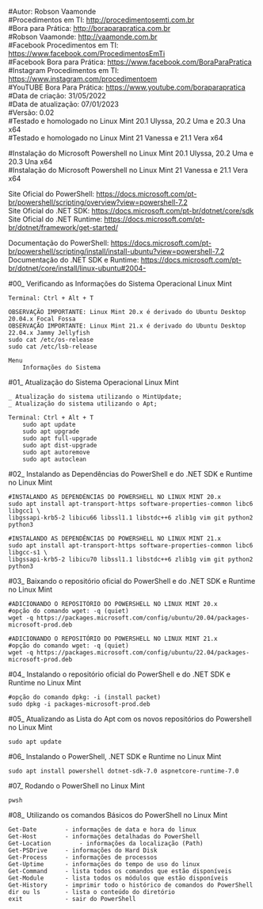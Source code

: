 #Autor: Robson Vaamonde<br>
#Procedimentos em TI: http://procedimentosemti.com.br<br>
#Bora para Prática: http://boraparapratica.com.br<br>
#Robson Vaamonde: http://vaamonde.com.br<br>
#Facebook Procedimentos em TI: https://www.facebook.com/ProcedimentosEmTi<br>
#Facebook Bora para Prática: https://www.facebook.com/BoraParaPratica<br>
#Instagram Procedimentos em TI: https://www.instagram.com/procedimentoem<br>
#YouTUBE Bora Para Prática: https://www.youtube.com/boraparapratica<br>
#Data de criação: 31/05/2022<br>
#Data de atualização: 07/01/2023<br>
#Versão: 0.02<br>
#Testado e homologado no Linux Mint 20.1 Ulyssa, 20.2 Uma e 20.3 Una x64<br>
#Testado e homologado no Linux Mint 21 Vanessa e 21.1 Vera x64

#Instalação do Microsoft Powershell no Linux Mint 20.1 Ulyssa, 20.2 Uma e 20.3 Una x64<br>
#Instalação do Microsoft Powershell no Linux Mint 21 Vanessa e 21.1 Vera x64

Site Oficial do PowerShell: https://docs.microsoft.com/pt-br/powershell/scripting/overview?view=powershell-7.2<br>
Site Oficial do .NET SDK: https://docs.microsoft.com/pt-br/dotnet/core/sdk<br>
Site Oficial do .NET Runtime: https://docs.microsoft.com/pt-br/dotnet/framework/get-started/

Documentação do PowerShell: https://docs.microsoft.com/pt-br/powershell/scripting/install/install-ubuntu?view=powershell-7.2<br>
Documentação do .NET SDK e Runtime: https://docs.microsoft.com/pt-br/dotnet/core/install/linux-ubuntu#2004-

#00_ Verificando as Informações do Sistema Operacional Linux Mint<br>

	Terminal: Ctrl + Alt + T

	OBSERVAÇÃO IMPORTANTE: Linux Mint 20.x é derivado do Ubuntu Desktop 20.04.x Focal Fossa 
	OBSERVAÇÃO IMPORTANTE: Linux Mint 21.x é derivado do Ubuntu Desktop 22.04.x Jammy Jellyfish
	sudo cat /etc/os-release
	sudo cat /etc/lsb-release

	Menu
		Informações do Sistema
		
#01_ Atualização do Sistema Operacional Linux Mint<br>

	_ Atualização do sistema utilizando o MintUpdate;
	_ Atualização do sistema utilizando o Apt;

	Terminal: Ctrl + Alt + T
		sudo apt update
		sudo apt upgrade
		sudo apt full-upgrade
		sudo apt dist-upgrade
		sudo apt autoremove
		sudo apt autoclean

#02_ Instalando as Dependências do PowerShell e do .NET SDK e Runtime no Linux Mint<br>

	#INSTALANDO AS DEPENDÊNCIAS DO POWERSHELL NO LINUX MINT 20.x
	sudo apt install apt-transport-https software-properties-common libc6 libgcc1 \
	libgssapi-krb5-2 libicu66 libssl1.1 libstdc++6 zlib1g vim git python2 python3

	#INSTALANDO AS DEPENDÊNCIAS DO POWERSHELL NO LINUX MINT 21.x
	sudo apt install apt-transport-https software-properties-common libc6 libgcc-s1 \
	libgssapi-krb5-2 libicu70 libssl1.1 libstdc++6 zlib1g vim git python2 python3

#03_ Baixando o repositório oficial do PowerShell e do .NET SDK e Runtime no Linux Mint<br>
	
	#ADICIONANDO O REPOSITÓRIO DO POWERSHELL NO LINUX MINT 20.x
	#opção do comando wget: -q (quiet)
	wget -q https://packages.microsoft.com/config/ubuntu/20.04/packages-microsoft-prod.deb

	#ADICIONANDO O REPOSITÓRIO DO POWERSHELL NO LINUX MINT 21.x
	#opção do comando wget: -q (quiet)
	wget -q https://packages.microsoft.com/config/ubuntu/22.04/packages-microsoft-prod.deb

#04_ Instalando o repositório oficial do PowerShell e do .NET SDK e Runtime no Linux Mint<br>
	
	#opção do comando dpkg: -i (install packet)
	sudo dpkg -i packages-microsoft-prod.deb

#05_ Atualizando as Lista do Apt com os novos repositórios do Powershell no Linux Mint<br>
	
	sudo apt update

#06_ Instalando o PowerShell, .NET SDK e Runtime no Linux Mint<br>

	sudo apt install powershell dotnet-sdk-7.0 aspnetcore-runtime-7.0

#07_ Rodando o PowerShell no Linux Mint<br>
	
	pwsh

#08_ Utilizando os comandos Básicos do PowerShell no Linux Mint<br>

	Get-Date		- informações de data e hora do linux
	Get-Host		- informações detalhadas do PowerShell
	Get-Location		- informações da localização (Path)
	Get-PSDrive		- informações do Hard Disk
	Get-Process		- informações de processos
	Get-Uptime		- informações do tempo de uso do linux
	Get-Command		- lista todos os comandos que estão disponíveis
	Get-Module		- lista todos os módulos que estão disponíveis
	Get-History		- imprimir todo o histórico de comandos do PowerShell
	dir ou ls 		- lista o conteúdo do diretório
	exit			- sair do PowerShell